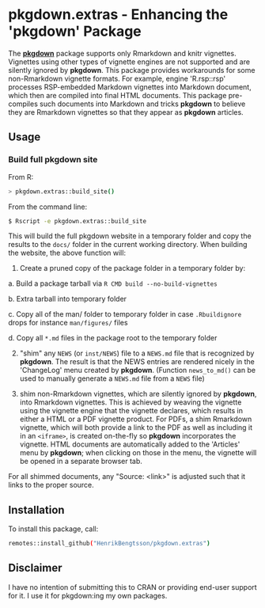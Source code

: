 # pkgdown.extras - Enhancing the 'pkgdown' Package

The **[pkgdown]** package supports only Rmarkdown and knitr vignettes.  Vignettes using other types of vignette engines are not supported and are silently ignored by **pkgdown**. This package provides workarounds for some non-Rmarkdown vignette formats. For example, engine 'R.rsp::rsp' processes RSP-embedded Markdown vignettes into Markdown document, which then are compiled into final HTML documents. This package pre-compiles such documents into Markdown and tricks **pkgdown** to believe they are Rmarkdown vignettes so that they appear as **pkgdown** articles.


## Usage

### Build full pkgdown site

From R:

```sh
> pkgdown.extras::build_site()
```

From the command line:

```sh
$ Rscript -e pkgdown.extras::build_site
```


This will build the full pkgdown website in a temporary folder and copy the results to the `docs/` folder in the current working directory.  When building the website, the above function will:

1. Create a pruned copy of the package folder in a temporary folder by:

  a. Build a package tarball via `R CMD build --no-build-vignettes`
  
  b. Extra tarball into temporary folder

  c. Copy all of the man/ folder to temporary folder in case `.Rbuildignore` drops for instance `man/figures/` files

  d. Copy all `*.md` files in the package root to the temporary folder
  
2. "shim" any `NEWS` (or `inst/NEWS`) file to a `NEWS.md` file that is recognized by **pkgdown**.  The result is that the NEWS entries are rendered nicely in the 'ChangeLog' menu created by **pkgdown**.  (Function `news_to_md()` can be used to manually generate a `NEWS.md` file from a `NEWS` file)

3. shim non-Rmarkdown vignettes, which are silently ignored by **pkgdown**, into Rmarkdown vignettes.  This is achieved by weaving the vignette using the vignette engine that the vignette declares, which results in either a HTML or a PDF vignette product.  For PDFs, a shim Rmarkdown vignette, which will both provide a link to the PDF as well as including it in an `<iframe>`, is created on-the-fly so **pkgdown** incorporates the vignette.  HTML documents are automatically added to the 'Articles' menu by **pkgdown**; when clicking on those in the menu, the vignette will be opened in a separate browser tab.

For all shimmed documents, any "Source: &lt;link&gt;" is adjusted such that it links to the proper source.


## Installation

To install this package, call:

```sh
remotes::install_github("HenrikBengtsson/pkgdown.extras")
```


## Disclaimer

I have no intention of submitting this to CRAN or providing end-user support
for it.  I use it for pkgdown:ing my own packages.


[pkgdown]: https://cran.r-project.org/packagee=pkgdown
